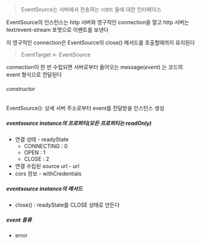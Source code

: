 

> EventSource는 서버에서 전송하는 `이벤트` 들에 대한 인터페이스

EventSource의 인스턴스는 http 서버와 영구적인 connection을  열고
http 서버는 text/event-stream 포맷으로 이벤트를 보낸다

이 영구적인 connection은 EventSource의 close() 메서드를 호출할때까지 유지된다

> EventTarget <- EventSource

connection이 한 번 수립되면 서버로부터 들어오는 message(*event*) 는 코드의 event 형식으로 전달된다


###### constructor
EventSource(): 상세 서버 주소로부터 event를 전달받을 인스턴스 생성


##### eventsource instance의 프로퍼티(모든 프로퍼티는 readOnly)
- 연결 상태 -  readyState
	- CONNECTING : 0
	- OPEN : 1
	- CLOSE : 2
- 연결 수립된 source url  - url
- cors 정보 - withCredentials

##### eventsource instance의 메서드
- close() : readyState를 CLOSE 상태로 만든다


##### event 종류
- error
